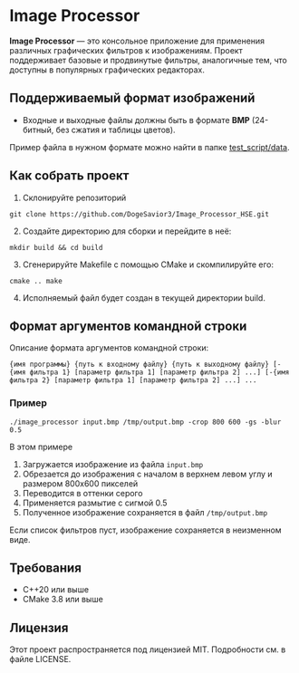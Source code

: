 # Image Processor

**Image Processor** — это консольное приложение для применения различных графических фильтров к изображениям. Проект поддерживает базовые и продвинутые фильтры, аналогичные тем, что доступны в популярных графических редакторах.

## Поддерживаемый формат изображений

- Входные и выходные файлы должны быть в формате **BMP** (24-битный, без сжатия и таблицы цветов).

Пример файла в нужном формате можно найти в папке [test_script/data](image_processor/test_script/data).

## Как собрать проект

1. Склонируйте репозиторий

`
git clone https://github.com/DogeSavior3/Image_Processor_HSE.git
`

2. Создайте директорию для сборки и перейдите в неё:

`mkdir build && cd build`

3. Сгенерируйте Makefile с помощью CMake и скомпилируйте его:

`
cmake ..
make
`

4. Исполняемый файл будет создан в текущей директории build.

## Формат аргументов командной строки

Описание формата аргументов командной строки:

`{имя программы} {путь к входному файлу} {путь к выходному файлу}
[-{имя фильтра 1} [параметр фильтра 1] [параметр фильтра 2] ...]
[-{имя фильтра 2} [параметр фильтра 1] [параметр фильтра 2] ...] ...`

### Пример
`./image_processor input.bmp /tmp/output.bmp -crop 800 600 -gs -blur 0.5`

В этом примере
1. Загружается изображение из файла `input.bmp`
2. Обрезается до изображения с началом в верхнем левом углу и размером 800х600 пикселей
3. Переводится в оттенки серого
4. Применяется размытие с сигмой 0.5
5. Полученное изображение сохраняется в файл `/tmp/output.bmp`

Если список фильтров пуст, изображение сохраняется в неизменном виде.

## Требования

- C++20 или выше
- CMake 3.8 или выше

## Лицензия

Этот проект распространяется под лицензией MIT. Подробности см. в файле LICENSE.
